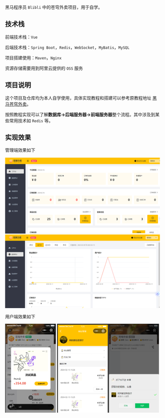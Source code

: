 黑马程序员 `Blibli` 中的苍穹外卖项目，用于自学。




## 技术栈

前端技术栈：`Vue`

后端技术栈：`Spring Boot`，`Redis`，`WebSocket`，`MyBatis`，`MySQL`

项目搭建使用：`Maven`，`Nginx`

资源存储需要用到阿里云提供的 `OSS` 服务



## 项目说明
这个项目及仓库均为本人自学使用，具体实现教程和搭建可以参考原教程地址 <a href="https://www.bilibili.com/video/BV1TP411v7v6/?spm_id_from=333.788.top_right_bar_window_default_collection.content.click&vd_source=e97aa2010f3160ce0f914c86e0917314">黑马苍穹外卖</a>。

按照教程实现可以了解**数据库->后端服务器->前端服务器**整个流程。其中涉及到某些常用技术如 `Redis` 等。


## 实现效果
管理端效果如下

<img src="img/admin/管理端图片0.png" />


<img src="img/admin/管理端图片1.png">


用户端效果如下

<img src="img/user/用户端图片0.png" height=290> <img src="img/user/用户端图片1.png" height=290><img src="img/user/用户端图片2.png" height=290>


